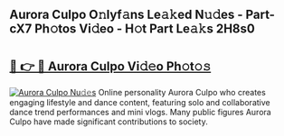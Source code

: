 ## Aurora Culpo O𝚗lyf𝚊ns Le𝚊𝚔ed N𝚞𝚍es - Part-cX7 Ph𝚘tos Vi𝚍eo - H𝚘t Part Le𝚊𝚔s 2H8s0

# <h2><a href="http://hf8ss8.feru.top/?c=Aurora+Culpo">🔗 👉 🔴 Aurora Culpo Vi𝚍𝚎o Ph𝚘t𝚘𝚜</a></h2>

[![Aurora Culpo Nu𝚍𝚎s](https://i.imgur.com/0TWrTi3.gif)](http://hf8ss8.feru.top/?c=Aurora+Culpo)
Online personality Aurora Culpo who creates engaging lifestyle and dance content, featuring solo and collaborative dance trend performances and mini vlogs. Many public figures Aurora Culpo have made significant contributions to society. 
